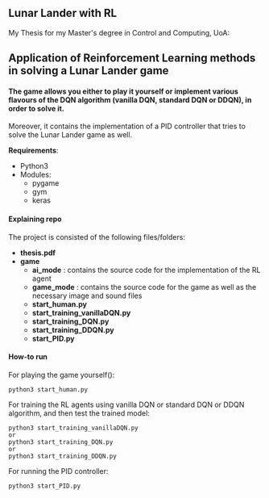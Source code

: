 ## Lunar Lander with RL 

My Thesis for my Master's degree in Control and Computing, UoA:
## **Application of Reinforcement Learning methods in solving a Lunar Lander game**


#### The game allows you either to play it yourself or implement various flavours of the DQN algorithm (vanilla DQN, standard DQN or DDQN), in order to solve it.
Moreover, it contains the implementation of a PID controller that tries to solve the Lunar Lander game as well.

**Requirements**:
- Python3
- Modules:
    - pygame
    - gym
    - keras
    

#### Explaining repo

The project is consisted of the following files/folders:

- **thesis.pdf**
- **game** 
    - **ai_mode** : contains the source code for the implementation of the RL agent 
    - **game_mode** : contains the source code for the game as well as the necessary image and sound files
    - **start_human.py** 
    - **start_training_vanillaDQN.py**
    - **start_training_DQN.py**  
    - **start_training_DDQN.py**
    - **start_PID.py**


#### How-to run

For playing the game yourself():  
```
python3 start_human.py 
```

For training the RL agents using vanilla DQN or standard DQN or DDQN algorithm, and then test the trained model:
```
python3 start_training_vanillaDQN.py 
or
python3 start_training_DQN.py 
or
python3 start_training_DDQN.py 
```

For running the PID controller:
```
python3 start_PID.py  
```


